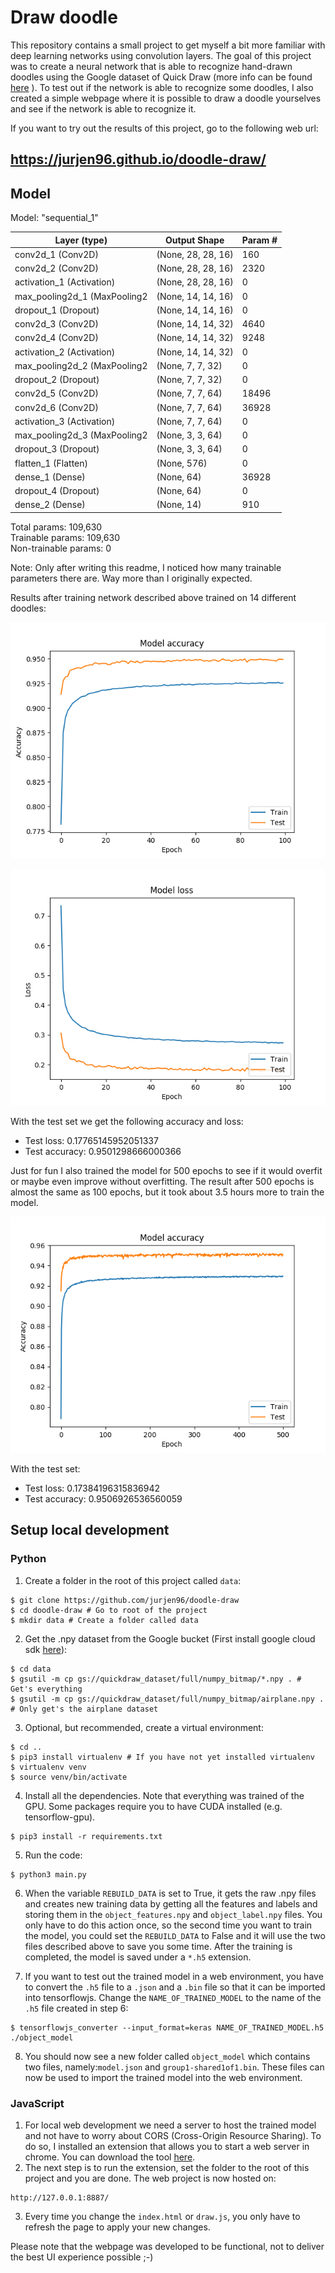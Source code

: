 # Draw doodle

This repository contains a small project to get myself a bit more familiar with deep
learning networks using convolution layers. The goal of this project was to create
a neural network that is able to recognize hand-drawn doodles using the Google
dataset of Quick Draw (more info can be found [here](https://github.com/googlecreativelab/quickdraw-dataset "Quick Draw")
). To test out if the network is able to recognize some doodles, I also created a
simple webpage where it is possible to draw a doodle yourselves and see if the
network is able to recognize it.

If you want to try out the results of this project, go to the following web url:
## https://jurjen96.github.io/doodle-draw/

## Model

Model: "sequential_1"

Layer (type)                 | Output Shape           |    Param #    
-----------------------------|------------------------| ----------
conv2d_1 (Conv2D)            | (None, 28, 28, 16)     |   160       
conv2d_2 (Conv2D)            | (None, 28, 28, 16)     |   2320      
activation_1 (Activation)    | (None, 28, 28, 16)     |   0         
max_pooling2d_1 (MaxPooling2 | (None, 14, 14, 16)     |   0         
dropout_1 (Dropout)          | (None, 14, 14, 16)     |   0         
conv2d_3 (Conv2D)            | (None, 14, 14, 32)     |   4640      
conv2d_4 (Conv2D)            | (None, 14, 14, 32)     |   9248      
activation_2 (Activation)    | (None, 14, 14, 32)     |   0         
max_pooling2d_2 (MaxPooling2 | (None, 7, 7, 32)       |   0         
dropout_2 (Dropout)          | (None, 7, 7, 32)       |   0         
conv2d_5 (Conv2D)            | (None, 7, 7, 64)       |   18496     
conv2d_6 (Conv2D)            | (None, 7, 7, 64)       |   36928     
activation_3 (Activation)    | (None, 7, 7, 64)       |   0         
max_pooling2d_3 (MaxPooling2 | (None, 3, 3, 64)       |   0         
dropout_3 (Dropout)          | (None, 3, 3, 64)       |   0         
flatten_1 (Flatten)          | (None, 576)            |   0         
dense_1 (Dense)              | (None, 64)             |   36928     
dropout_4 (Dropout)          | (None, 64)             |   0         
dense_2 (Dense)              | (None, 14)             |   910       

Total params: 109,630  
Trainable params: 109,630  
Non-trainable params: 0  

Note: Only after writing this readme, I noticed how many trainable parameters
there are. Way more than I originally expected.

Results after training network described above trained on 14 different doodles:

![alt text](./img/Accuracy.png "Model Accuracy")

![alt text](./img/Loss.png "Model Loss")

With the test set we get the following accuracy and loss:
- Test loss: 0.17765145952051337
- Test accuracy: 0.9501298666000366

Just for fun I also trained the model for 500 epochs to see if it would overfit
or maybe even improve without overfitting. The result after 500 epochs is
almost the same as 100 epochs, but it took about 3.5 hours more to train the model.

![alt text](./img/Accuracy_500_epochs.png "Model after 500 epochs accuracy")

With the test set:
- Test loss: 0.17384196315836942
- Test accuracy: 0.9506926536560059

## Setup local development

### Python
1. Create a folder in the root of this project called `data`:
```
$ git clone https://github.com/jurjen96/doodle-draw
$ cd doodle-draw # Go to root of the project
$ mkdir data # Create a folder called data
```
2. Get the .npy dataset from the Google bucket (First install google cloud sdk
[here](https://cloud.google.com/sdk/docs/quickstart-debian-ubuntu "Google Cloud SDK")):
```
$ cd data
$ gsutil -m cp gs://quickdraw_dataset/full/numpy_bitmap/*.npy . # Get's everything
$ gsutil -m cp gs://quickdraw_dataset/full/numpy_bitmap/airplane.npy . # Only get's the airplane dataset
```
3. Optional, but recommended, create a virtual environment:
```
$ cd ..
$ pip3 install virtualenv # If you have not yet installed virtualenv
$ virtualenv venv
$ source venv/bin/activate
```
4. Install all the dependencies. Note that everything was trained of the GPU.
Some packages require you to have CUDA installed (e.g. tensorflow-gpu).
```
$ pip3 install -r requirements.txt
```
5. Run the code:
```
$ python3 main.py
```
6. When the variable `REBUILD_DATA` is set to True, it gets the raw .npy
files and creates new training data by getting all the features and
labels and storing them in the `object_features.npy` and `object_label.npy`
files. You only have to do this action once, so the second time you want
to train the model, you could set the `REBUILD_DATA` to False and it will use
the two files described above to save you some time. After the training
is completed, the model is saved under a `*.h5` extension.

7. If you want to test out the trained model in a web environment, you
have to convert the `.h5` file to a `.json` and a `.bin` file so that it
can be imported into tensorflowjs. Change the `NAME_OF_TRAINED_MODEL` to
the name of the `.h5` file created in step 6:
```
$ tensorflowjs_converter --input_format=keras NAME_OF_TRAINED_MODEL.h5 ./object_model
```
8. You should now see a new folder called `object_model` which contains two files,
namely:`model.json` and `group1-shared1of1.bin`. These files can now be used
to import the trained model into the web environment.  

### JavaScript

1. For local web development we need a server to host the trained model
and not have to worry about CORS (Cross-Origin Resource Sharing). To do
so, I installed an extension that allows you to start a web server in
chrome. You can download the tool [here](https://chrome.google.com/webstore/detail/web-server-for-chrome/ofhbbkphhbklhfoeikjpcbhemlocgigb "Web server for chrome").
2. The next step is to run the extension, set the folder to the root
of this project and you are done. The web project is now hosted on:
```
http://127.0.0.1:8887/
```
3. Every time you change the `index.html` or `draw.js`, you only have to refresh
the page to apply your new changes.

Please note that the webpage was developed to be functional, not to deliver the
best UI experience possible ;-)
